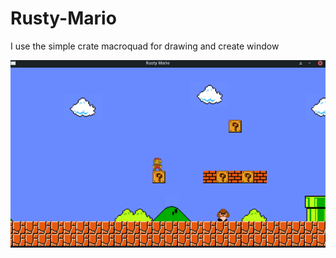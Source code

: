 # Rusty-Mario
I use the simple crate macroquad for drawing and create window

![Alt text](./show.png?raw=true "Title")
